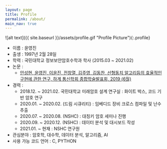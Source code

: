```yaml
---
layout: page
title: Profile
permalink: /about/
main_nav: true
---
```


![alt text]({{ site.baseurl }}/assets/profile.gif "Profile Picture"){:.profile}

<!-- Centrarium is a custom theme for Jekyll, made by [Ben Centra][bencentra] for his own blog. He'd be humbled if you liked it enough to use it as well! Installation and configuration instructions can be found in the [GitHub repository](https://github.com/bencentra/centrarium).

This page is a good place to write about yourself, your project, your product, or whatever it is your site is for. You can replace the image above, or you can get rid of it entirely. 

You can find out more info about customizing your Jekyll theme, as well as basic Jekyll usage documentation at [jekyllrb.com](http://jekyllrb.com/). And you can find the source code for Jekyll at [github.com/jekyll/jekyll](https://github.com/jekyll/jekyll)

[centrarium]: https://github.com/bencentra/centrarium
[bencentra]: http://bencentra.com
[jekyll]: https://github.com/jekyll/jekyll -->

* 이름 : 윤영진 
* 출생 : 1997년 2월 28일
* 학력 : 국민대학교 정보보안암호수학과 학사 (2015.03 ~ 2021.02)
* 논문 : 
    * [안성현, 윤영진, 이윤진, 전창열, 김주영, 김동찬, 선형동치 알고리듬의 효율적인 구현에 관한 연구, 하계 통신학회 종합학술발표회, 2019 (6월)][paper_1]
* 경력 :
    * 2018.12. ~ 2021.02. 국민대학교 미래암호 설계 연구실 : 화이트 박스, 코드 기반 암호 연구
    * 2020.01. ~ 2020.02. (드림 시큐리티) : 임베디드 장비 크로스 컴파일 및 난수 추출
    * 2020.07. ~ 2020.08. (NSHC) : 대칭키 암호 세미나 진행
    * 2020.09. ~ 2020.12. (NSHC) : 데이터 분석 및 대시보드 작성
    * 2021.01. ~ 현재 : NSHC 연구원
* 관심분야 : 암호학, 대수학, 데이터 분석, 알고리즘, AI 
* 사용 가능 코드 언어 : C, PYTHON 
 


[paper_1]: https://www.dbpia.co.kr/journal/articleDetail?nodeId=NODE09234683
